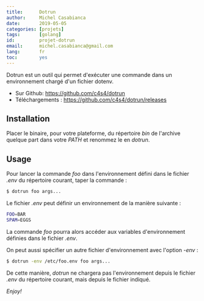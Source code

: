 ```yaml
---
title:      Dotrun
author:     Michel Casabianca
date:       2019-05-05
categories: [projets]
tags:       [golang]
id:         projet-dotrun
email:      michel.casabianca@gmail.com
lang:       fr
toc:        yes
---
```


Dotrun est un outil qui permet d'exécuter une commande dans un environnement chargé d'un fichier dotenv.

- Sur Github: <https://github.com/c4s4/dotrun>
- Téléchargements : <https://github.com/c4s4/dotrun/releases>

<!--more-->

## Installation

Placer le binaire, pour votre plateforme, du répertoire *bin* de l'archive quelque part dans votre *PATH* et renommez le en *dotrun*.

## Usage

Pour lancer la commande *foo* dans l'environnement défini dans le fichier *.env* du répertoire courant, taper la commande :

```bash
$ dotrun foo args...
```

Le fichier *.env* peut définir un environnement de la manière suivante :

```bash
FOO=BAR
SPAM=EGGS
```

La commande *foo* pourra alors accéder aux variables d'environnement définies dans le fichier *.env*.

On peut aussi spécifier un autre fichier d'environnement avec l'option *-env* :

```bash
$ dotrun -env /etc/foo.env foo args...
```

De cette manière, *dotrun* ne chargera pas l'environnement depuis le fichier *.env* du répertoire courant, mais depuis le fichier indiqué.

*Enjoy!*
